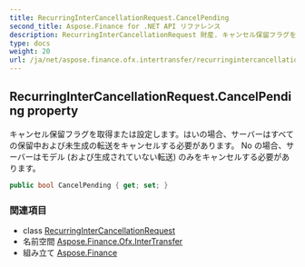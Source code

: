 ```yaml
---
title: RecurringInterCancellationRequest.CancelPending
second_title: Aspose.Finance for .NET API リファレンス
description: RecurringInterCancellationRequest 財産. キャンセル保留フラグを取得または設定しますはいの場合サーバーはすべての保留中および未生成の転送をキャンセルする必要があります No の場合サーバーはモデル および生成されていない転送 のみをキャンセルする必要があります
type: docs
weight: 20
url: /ja/net/aspose.finance.ofx.intertransfer/recurringintercancellationrequest/cancelpending/
---
```

## RecurringInterCancellationRequest.CancelPending property

キャンセル保留フラグを取得または設定します。はいの場合、サーバーはすべての保留中および未生成の転送をキャンセルする必要があります。 No の場合、サーバーはモデル (および生成されていない転送) のみをキャンセルする必要があります。

```csharp
public bool CancelPending { get; set; }
```

### 関連項目

* class [RecurringInterCancellationRequest](../)
* 名前空間 [Aspose.Finance.Ofx.InterTransfer](../../recurringintercancellationrequest/)
* 組み立て [Aspose.Finance](../../../)


